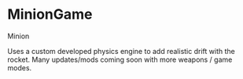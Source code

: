 # MinionGame
Minion

Uses a custom developed physics engine to add realistic drift with the rocket. 
Many updates/mods coming soon with more weapons / game modes.



